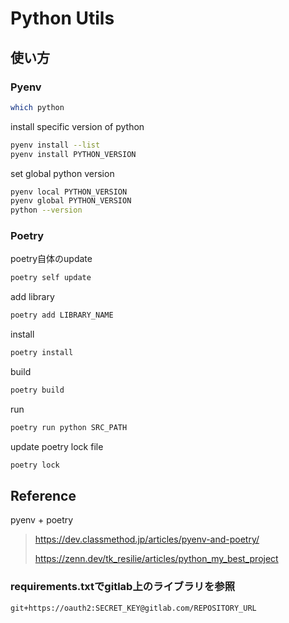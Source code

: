 # Python Utils

## 使い方

### Pyenv

```bash
which python
```

install specific version of python

```bash
pyenv install --list
pyenv install PYTHON_VERSION
```

set global python version

```bash
pyenv local PYTHON_VERSION
pyenv global PYTHON_VERSION
python --version
```

### Poetry

poetry自体のupdate

```bash
poetry self update
```

add library

```bash
poetry add LIBRARY_NAME
```

install

```bash
poetry install
```

build

```bash
poetry build
```

run

```bash
poetry run python SRC_PATH
```

update poetry lock file

```bash
poetry lock
```

## Reference

pyenv + poetry

> https://dev.classmethod.jp/articles/pyenv-and-poetry/
>
> https://zenn.dev/tk_resilie/articles/python_my_best_project

### requirements.txtでgitlab上のライブラリを参照

```txt
git+https://oauth2:SECRET_KEY@gitlab.com/REPOSITORY_URL
```
